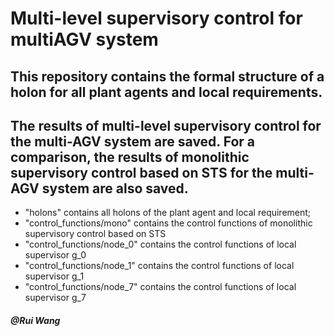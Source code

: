 # Multi-level supervisory control for multiAGV system
## This repository contains the formal structure of a holon for all plant agents and local requirements.
## The results of multi-level supervisory control for the multi-AGV system are saved. For a comparison, the results of monolithic supervisory control based on STS for the multi-AGV system are also saved.

* "holons" contains all holons of the plant agent and local requirement;
* "control_functions/mono" contains the control functions of monolithic supervisory control based on STS
* "control_functions/node_0" contains the control functions of local supervisor g_0
* "control_functions/node_1" contains the control functions of local supervisor g_1
* "control_functions/node_7" contains the control functions of local supervisor g_7

##### @Rui Wang
